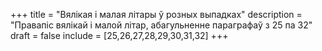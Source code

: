 +++
title = "Вялікая і малая літары ў розных выпадках"
description = "Правапіс вялікай і малой літар, абагульненне параграфаў з 25 па 32"
draft = false
include = [25,26,27,28,29,30,31,32]
+++
